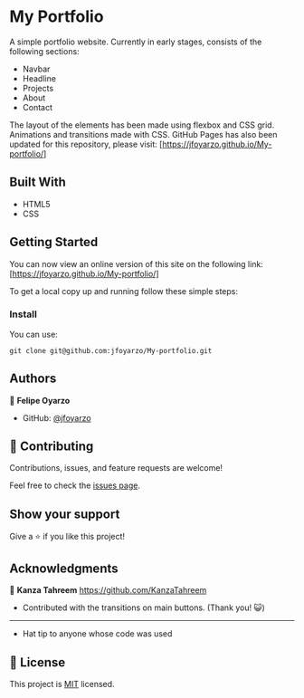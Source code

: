 # My Portfolio

A simple portfolio website. Currently in early stages, consists of the following sections:

- Navbar
- Headline
- Projects
- About
- Contact

The layout of the elements has been made using flexbox and CSS grid. Animations and transitions made with CSS. GitHub Pages has also been updated for this repository, please visit: [https://jfoyarzo.github.io/My-portfolio/]


## Built With

- HTML5
- CSS

## Getting Started

You can now view an online version of this site on the following link: [https://jfoyarzo.github.io/My-portfolio/]<br>

To get a local copy up and running follow these simple steps:

### Install
You can use:<br>

`git clone git@github.com:jfoyarzo/My-portfolio.git` 


## Authors

👤 **Felipe Oyarzo**

- GitHub: [@jfoyarzo](https://github.com/jfoyarzo)

## 🤝 Contributing

Contributions, issues, and feature requests are welcome!

Feel free to check the [issues page](https://github.com/jfoyarzo/My-portfolio/issues).

## Show your support

Give a ⭐️ if you like this project!

## Acknowledgments
👤 **Kanza Tahreem** https://github.com/KanzaTahreem
- Contributed with the transitions on main buttons. (Thank you! 😺)
___

- Hat tip to anyone whose code was used

## 📝 License

This project is [MIT](./LICENSE) licensed.
